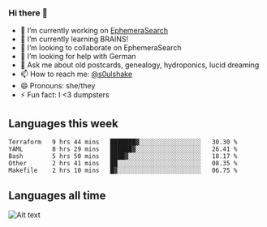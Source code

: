 ### Hi there 👋

<!--
**soulshake/soulshake** is a ✨ _special_ ✨ repository because its `README.md` (this file) appears on your GitHub profile.

Here are some ideas to get you started:

- 🔭 I’m currently working on ...
- 🌱 I’m currently learning ...
- 👯 I’m looking to collaborate on ...
- 🤔 I’m looking for help with ...
- 💬 Ask me about ...
- 📫 How to reach me: ...
- 😄 Pronouns: ...
- ⚡ Fun fact: ...
-->


- 🔭 I’m currently working on [EphemeraSearch](https://www.ephemerasearch.com/)
- 🌱 I’m currently learning BRAINS!
- 👯 I’m looking to collaborate on EphemeraSearch
- 🤔 I’m looking for help with German
- 💬 Ask me about old postcards, genealogy, hydroponics, lucid dreaming
- 📫 How to reach me: [@s0ulshake](https://twitter.com/soulshake)
- 😄 Pronouns: she/they
- ⚡ Fun fact: I <3 dumpsters

## Languages this week

<!--START_SECTION:waka-->
```text
Terraform   9 hrs 44 mins   ███████▓░░░░░░░░░░░░░░░░░   30.30 % 
YAML        8 hrs 29 mins   ██████▓░░░░░░░░░░░░░░░░░░   26.41 % 
Bash        5 hrs 50 mins   ████▓░░░░░░░░░░░░░░░░░░░░   18.17 % 
Other       2 hrs 41 mins   ██░░░░░░░░░░░░░░░░░░░░░░░   08.35 % 
Makefile    2 hrs 10 mins   █▓░░░░░░░░░░░░░░░░░░░░░░░   06.75 % 
```
<!--END_SECTION:waka-->

## Languages all time
![Alt text](https://wakatime.com/share/@aj/6aa10b67-a5e9-4fb1-acaf-8692f4385172.svg)

